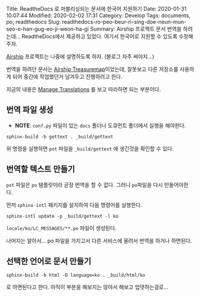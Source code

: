 Title: ReadtheDocs 로 퍼블리싱되는 문서에 한국어 지원하기
Date: 2020-01-31 10:07:44
Modified: 2020-02-02 17:31
Category: Develop
Tags: documents, po, readthedocs
Slug: readthedocs-ro-peo-beur-ri-sing-doe-neun-mun-seo-e-han-gug-eo-ji-weon-ha-gi
Summary: Airship 프로젝트 문서 번역을 하려는데... ReadtheDocs에서 제공하고 있었다. 여기서 한국어로 지원할 수 있도록 수정해주자.

[Airship](https://www.airshipit.org/) 프로젝트는 나중에 설명하도록 하자. (블로그 자주 써야지...)

번역을 하려던 문서는 [Airship Treasuremap](https://airship-treasuremap.readthedocs.io/en/latest/)이었는데, 잘못보고 다른 저장소를 사용하게 되어 중간에 작업했던거 남겨두고 진행하려고 한다.

지금의 내용은 [Manage Translations](https://docs.readthedocs.io/en/stable/guides/manage-translations.html) 를 보고 따라하면 되는 부분이다.

## 번역 파일 생성

- **NOTE**: `conf.py` 파일이 있는 `docs` 폴더나 도큐먼트 폴더에서 실행을 해야한다.

```shell
sphinx-build -b gettext . _build/gettext
```

위 명령을 실행하면 `pot` 파일을 `_build/gettext` 에 생긴것을 확인할 수 있다.

## 번역할 텍스트 만들기

`pot` 파일은 `po` 템플릿이라 곧장 번역을 할 수 없다.
그러니 `po`파일을 다시 만들어야한다.

먼저 `sphinx-intl` 패키지를 설치하여 다음 명령어를 실행한다.

```shell
sphinx-intl update -p _build/gettext -l ko
```

`locale/ko/LC_MESSAGES/**.po` 파일이 생성된다.

나머지는 알아서... po 파일을 가지고서 다른 서비스에 올려서 번역을 하거나 하면된다.

## 선택한 언어로 문서 만들기

```shell
sphinx-build -b html -D language=ko . _build/html/ko
```

로 하면된다고 한다. 아직이 부분을 해보지는 않아서 해보고 업뎃하는걸로...

